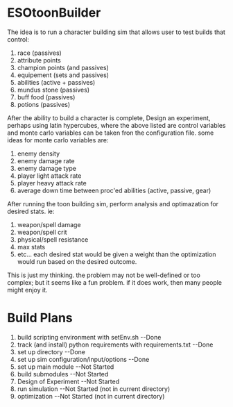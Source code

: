 # ESOtoonBuilder

The idea is to run a character building sim that allows user to test builds that control:
1. race (passives)
1. attribute points
1. champion points (and passives)
1. equipement (sets and passives)
1. abilities (active + passives)
1. mundus stone (passives)
1. buff food (passives)
1. potions (passives)

After the ability to build a character is complete, Design an experiment, perhaps using latin hypercubes, where the above listed are control variables and monte carlo variables can be taken fron the configuration file. some ideas for monte carlo variables are:
1. enemy density
1. enemy damage rate
1. enemy damage type
1. player light attack rate
1. player heavy attack rate
1. average down time between proc'ed abilities (active, passive, gear)

After running the toon building sim, perform analysis and optimazation for desired stats. ie:
1. weapon/spell damage
1. weapon/spell crit
1. physical/spell resistance
1. max stats
1. etc...
each desired stat would be given a weight than the optimization would run based on the desired outcome.

This is just my thinking. the problem may not be well-defined or too complex; but it seems like a fun problem. if it does work, then many people might enjoy it.

Build Plans
===========
1. build scripting environment with setEnv.sh --Done
1. track (and install) python requirements with requirements.txt --Done
1. set up directory --Done
1. set up sim configuration/input/options --Done
1. set up main module --Not Started
1. build submodules --Not Started
1. Design of Experiment --Not Started
1. run simulation --Not Started (not in current directory)
1. optimization --Not Started (not in current directory)
